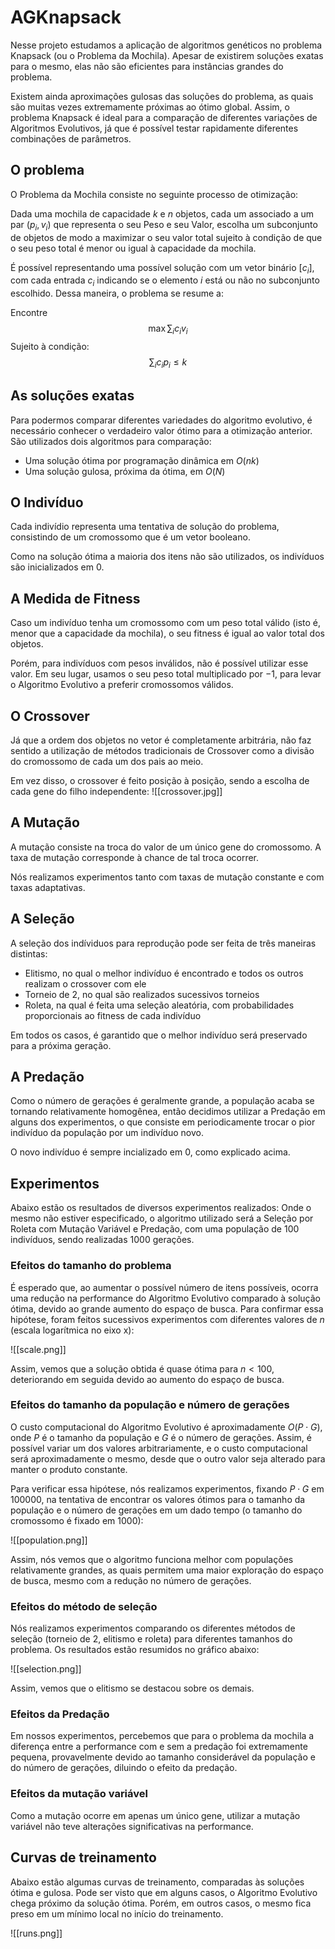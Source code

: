# AGKnapsack

Nesse projeto estudamos a aplicação de algoritmos genéticos no problema Knapsack (ou o Problema da Mochila). Apesar de existirem soluções exatas para o mesmo, elas não são eficientes para instâncias grandes do problema.

Existem ainda aproximações gulosas das soluções do problema, as quais são muitas vezes extremamente próximas ao ótimo global. Assim, o problema Knapsack é ideal para a comparação de diferentes variações de Algoritmos Evolutivos, já que é possível testar rapidamente diferentes combinações de parâmetros.

## O problema

O Problema da Mochila consiste no seguinte processo de otimização:

Dada uma mochila de capacidade $k$ e $n$ objetos, cada um associado a um par $(p_i, v_i)$ que representa o seu Peso e seu Valor, escolha um subconjunto de objetos de modo a maximizar o seu valor total sujeito à condição de que o seu peso total é menor ou igual à capacidade da mochila.

É possível representando uma possível solução com um vetor binário $[c_i]$, com cada entrada $c_i$ indicando se o elemento $i$ está ou não no subconjunto escolhido. Dessa maneira, o problema se resume a:

Encontre 
$$\max \sum_i c_i v_i$$
Sujeito à condição: 
$$\sum_i c_i p_i \leq k$$

## As soluções exatas

Para podermos comparar diferentes variedades do algoritmo evolutivo, é necessário conhecer o verdadeiro valor ótimo para a otimização anterior. São utilizados dois algoritmos para comparação:
 - Uma solução ótima por programação dinâmica em $O(nk)$
 - Uma solução gulosa, próxima da ótima, em $O(N)$

## O Indivíduo

Cada indivídio representa uma tentativa de solução do problema, consistindo de um cromossomo que é um vetor booleano.

Como na solução ótima a maioria dos itens não são utilizados, os indivíduos são inicializados em 0.


## A Medida de Fitness

Caso um indivíduo tenha um cromossomo com um peso total válido (isto é, menor que a capacidade da mochila), o seu fitness é igual ao valor total dos objetos.

Porém, para indivíduos com pesos inválidos, não é possível utilizar esse valor. Em seu lugar, usamos o seu peso total multiplicado por $-1$, para levar o Algoritmo Evolutivo a preferir cromossomos válidos.


## O Crossover

Já que a ordem dos objetos no vetor é completamente arbitrária, não faz sentido a utilização de métodos tradicionais de Crossover como a divisão do cromossomo de cada um dos pais ao meio.

Em vez disso, o crossover é feito posição à posição, sendo a escolha de cada gene do filho independente:
![[crossover.jpg]]


## A Mutação

A mutação consiste na troca do valor de um único gene do cromossomo. A taxa de mutação corresponde à chance de tal troca ocorrer.

Nós realizamos experimentos tanto com taxas de mutação constante e com taxas adaptativas.


## A Seleção

A seleção dos indíviduos para reprodução pode ser feita de três maneiras distintas:

 - Elitismo, no qual o melhor indivíduo é encontrado e todos os outros realizam o crossover com ele
 - Torneio de 2, no qual são realizados sucessivos torneios
 - Roleta, na qual é feita uma seleção aleatória, com probabilidades proporcionais ao fitness de cada indivíduo

Em todos os casos, é garantido que o melhor indivíduo será preservado para a próxima geração.



## A Predação

Como o número de gerações é geralmente grande, a população acaba se tornando relativamente homogênea, então decidimos utilizar a Predação em alguns dos experimentos, o que consiste em periodicamente trocar o pior indivíduo da população por um indivíduo novo.

O novo indivíduo é sempre incializado em 0, como explicado acima.


## Experimentos

Abaixo estão os resultados de diversos experimentos realizados:
Onde o mesmo não estiver especificado, o algoritmo utilizado será a Seleção por Roleta com Mutação Variável e Predação, com uma população de 100 indivíduos, sendo realizadas 1000 gerações.


### Efeitos do tamanho do problema
É esperado que, ao aumentar o possível número de itens possíveis, ocorra uma redução na performance do Algoritmo Evolutivo comparado à solução ótima, devido ao grande aumento do espaço de busca. Para confirmar essa hipótese, foram feitos sucessivos experimentos com diferentes valores de $n$ (escala logarítmica no eixo x):

![[scale.png]]

Assim, vemos que a solução obtida é quase ótima para $n < 100$, deteriorando em seguida devido ao aumento do espaço de busca.


### Efeitos do tamanho da população e número de gerações
O custo computacional do Algoritmo Evolutivo é aproximadamente $O(P \cdot G)$, onde $P$ é o tamanho da população e $G$ é o número de gerações. Assim, é possível variar um dos valores arbitrariamente, e o custo computacional será aproximadamente o mesmo, desde que o outro valor seja alterado para manter o produto constante.

Para verificar essa hipótese, nós realizamos experimentos, fixando $P \cdot G$ em $100000$, na tentativa de encontrar os valores ótimos para o tamanho da população e o número de gerações em um dado tempo (o tamanho do cromossomo é fixado em $1000$):

![[population.png]]


Assim, nós vemos que o algoritmo funciona melhor com populações relativamente grandes, as quais permitem uma maior exploração do espaço de busca, mesmo com a redução no número de gerações.


### Efeitos do método de seleção
Nós realizamos experimentos comparando os diferentes métodos de seleção (torneio de 2, elitismo e roleta) para diferentes tamanhos do problema. Os resultados estão resumidos no gráfico abaixo:

![[selection.png]]

Assim, vemos que o elitismo se destacou sobre os demais.



### Efeitos da Predação
Em nossos experimentos, percebemos que para o problema da mochila a diferença entre a performance com e sem a predação foi extremamente pequena, provavelmente devido ao tamanho considerável da população e do número de gerações, diluindo o efeito da predação.

### Efeitos da mutação variável
Como a mutação ocorre em apenas um único gene, utilizar a mutação variável não teve alterações significativas na performance.



## Curvas de treinamento
Abaixo estão algumas curvas de treinamento, comparadas às soluções ótima e gulosa. Pode ser visto que em alguns casos, o Algoritmo Evolutivo chega próximo da solução ótima. Porém, em outros casos, o mesmo fica preso em um mínimo local no início do treinamento.

![[runs.png]]



